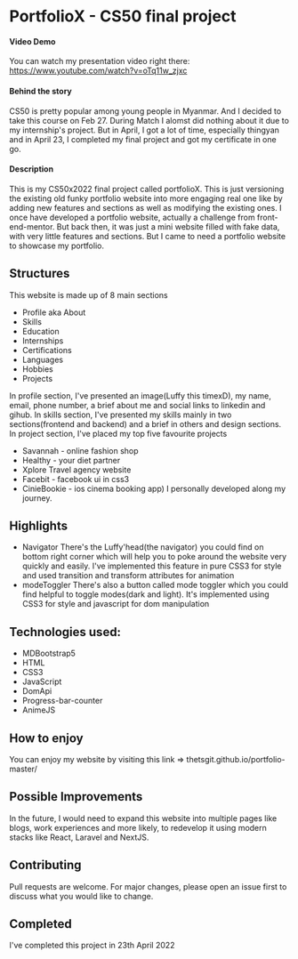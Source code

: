 # PortfolioX - CS50 final project

#### Video Demo
 You can watch my presentation video right there: https://www.youtube.com/watch?v=oTq11w_zjxc

#### Behind the story
CS50 is pretty popular among young people in Myanmar. And I decided to take this course on Feb 27. During Match I alomst did nothing about it due to my internship's project. But in April, I got a lot of time, especially thingyan and in April 23, I completed my final project and got my certificate in one go.

#### Description
 This is my CS50x2022 final project called portfolioX.
 This is just versioning the existing old funky portfolio website into more engaging real one like by adding new features and sections as well as modifying the existing ones. I once have developed a portfolio website, actually a challenge from front-end-mentor.
 But back then, it was just a mini website filled with fake data, with very little features and sections.
 But I came to need a portfolio website to showcase my portfolio.

## Structures
This website is made up of 8 main sections

- Profile aka About
- Skills
- Education
- Internships
- Certifications
- Languages
- Hobbies
- Projects

In profile section, I've presented an image(Luffy this timexD), my name, email, phone number, a brief about me and social links to linkedin and gihub.
In skills section, I've presented my skills mainly in two sections(frontend and backend) and a brief in others and design sections.
In project section, I've placed my top five favourite projects
- Savannah - online fashion shop
- Healthy - your diet partner
-  Xplore Travel agency website
- Facebit - facebook ui in css3
- CinieBookie - ios cinema booking app)
I personally developed along my journey.

## Highlights
- Navigator
There's the Luffy'head(the navigator) you could find on bottom right corner which will help you to poke around the website very quickly and easily. I've implemented this feature in pure CSS3 for style and used transition and transform attributes for animation
- modeToggler
There's also a button called mode toggler which you could find helpful to toggle modes(dark and light). It's implemented using CSS3 for style and javascript for dom manipulation

## Technologies used:

- MDBootstrap5
- HTML
- CSS3
- JavaScript
- DomApi
- Progress-bar-counter
- AnimeJS


## How to enjoy
You can enjoy my website by visiting this link => thetsgit.github.io/portfolio-master/

## Possible Improvements
In the future, I would need to expand this website into multiple pages like blogs, work experiences and more likely, to redevelop it using modern stacks like React, Laravel and NextJS.

## Contributing
Pull requests are welcome. For major changes, please open an issue first to discuss what you would like to change.

## Completed
I've completed this project in 23th April 2022